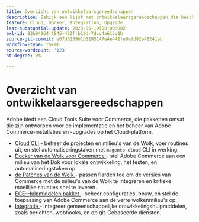 ```yaml
---
title: Overzicht van ontwikkelaarsgereedschappen
description: Bekijk een lijst met ontwikkelaarsgereedschappen die beschikbaar zijn voor gebruik met Adobe Commerce op cloudinfrastructuur.
feature: Cloud, Docker, Integration, Upgrade
last-substantial-update: 2023-05-19T00:00:00Z
exl-id: 83b94964-f845-422f-b19d-7dcc4a615c1b
source-git-commit: e67d3259b1b5195147e4e441fe9efd82e48241ab
workflow-type: tm+mt
source-wordcount: '123'
ht-degree: 0%

---
```


# Overzicht van ontwikkelaarsgereedschappen

Adobe biedt een Cloud Tools Suite voor Commerce, die pakketten omvat die zijn ontworpen voor de implementatie en het beheer van Adobe Commerce-installaties en -upgrades op het Cloud-platform.

- [ Cloud CLI ](cloud-cli-overview.md) - beheer de projecten en milieu&#39;s van de Wolk, voer routines uit, en stel automatiseringstaken met `magento-cloud` CLI in werking.
- [ Docker van de Wolk voor Commerce ](cloud-docker.md) - stel Adobe Commerce aan een milieu van het Dok voor lokale ontwikkeling, het testen, en automatiseringstaken op.
- [ de Patches van de Wolk ](../development/apply-patches.md) - passen flarden toe om de versies van Commerce met de milieu&#39;s van de Wolk te integreren en kritieke moeilijke situaties snel te leveren.
- [ ECE-Hulpmiddelen pakket ](package-overview.md) - beheer configuraties, bouw, en stel de toepassing van Adobe Commerce aan de verre wolkenmilieu&#39;s op.
- [ Integratie ](../integrations/overview.md) - integreer gemeenschappelijke ontwikkelingshulpmiddelen, zoals berichten, webhooks, en op git-Gebaseerde diensten.
